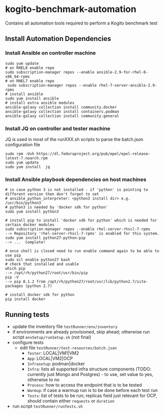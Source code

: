 # kogito-benchmark-automation
Contains all automation tools required to perform a Kogito benchmark test

## Install Automation Dependencies
### Install Ansible on controller machine
```
sudo yum update
# on RHEL8 enable repo
sudo subscription-manager repos --enable ansible-2.9-for-rhel-8-x86_64-rpms
# on RHEL7 enable repo
 sudo subscription-manager repos --enable rhel-7-server-ansible-2.9-rpms
# install ansible
sudo yum install ansible 
# install extra ansible modules
ansible-galaxy collection install community.docker
ansible-galaxy collection install containers.podman
ansible-galaxy collection install community.general
```
### Install JQ on controller and tester machine
JQ is used in most of the runXXX.sh scripts to parse the batch.json configuration file 
```
sudo rpm -Uvh https://dl.fedoraproject.org/pub/epel/epel-release-latest-7.noarch.rpm
sudo yum update
sudo yum install  jq
```

### Install Ansible playbook dependencies on host machines
```
# in case python 3 is not installed - if 'python' is pointing to different version then don't forget to set
# ansible_python_interpreter: <python3 install dir> e.g. /usr/bin/python3
# python3 is needed by 'docker sdk for python'
sudo yum install python3

# install pip to install 'docker sdk for python' which is needed for certain docker modules
sudo subscription-manager repos --enable rhel-server-rhscl-7-rpms
--> Repository 'rhel-server-rhscl-7-rpms' is enabled for this system.
sudo yum install python27-python-pip
--> ...  Complete!

# once shell is closed need to run enable command again to be able to use pip
sudo scl enable python27 bash
# check that installed and usable
which pip
--> /opt/rh/python27/root/usr/bin/pip
pip -V
--> pip 8.1.2 from /opt/rh/python27/root/usr/lib/python2.7/site-packages (python 2.7)

# install docker sdk for python
pip install docker
```


## Running tests
- update the inventory file `testRunner/env/inventory`
- if environments are already provisioned, skip ahead; 
  otherwise run script `envSetup/runSetup.sh` (not final)
- configure tests
  - edit file `testRunner/test-resources/batch.json`   
    - `Tester`: LOCAL|VM1|VM2
    - `App`: LOCAL|VM2|OCP
    - `Infrasetup`: podman|docker
    - `Infra`: lists all supported infra structure components (TODO: currently just Mongo and Postgres) - to use, set value to yes, otherwise to no
    - `Process`: how to access the endpoint that is to be tested
    - `Warmup`: if case a warmup run is to be done before each test run
    - `Tests`: list of tests to be run; replicas field just relevant for OCP, should contain either `requests` or `duration`
- run script `testRunner/runTests.sh`

